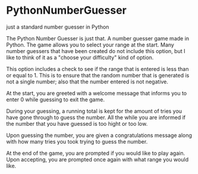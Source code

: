 # PythonNumberGuesser
just a standard number guesser in Python


The Python Number Guesser is just that. A number guesser game made in Python. The game allows you to select your range at the start. Many number guessers that have been
created do not include this option, but I like to think of it as a "choose your difficulty" kind of option.

This option includes a check to see if the range that is entered is less than or equal to 1. This is to ensure that the random number that is generated is not a single number; also that the number entered is not negative.

At the start, you are greeted with a welcome message that informs you to enter 0 while guessing to exit the game.

During your guessing, a running total is kept for the amount of tries you have gone through to guess the number. All the while you are informed if the number that you have guessed is too hight or too low.

Upon guessing the number, you are given a congratulations message along with how many tries you took trying to guess the number.

At the end of the game, you are prompted if you would like to play again. Upon accepting, you are prompted once again with what range you would like.
